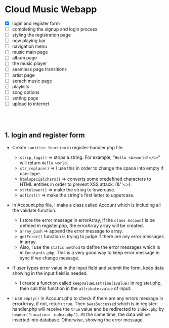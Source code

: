 # Cloud Music Webapp

- [X] login and register form
- [ ] completing the signup and login process
- [ ] styling the registration page
- [ ] now playing bar
- [ ] navigation menu
- [ ] music main page
- [ ] album page
- [ ] the music player
- [ ] seamless page transitions
- [ ] artist page
- [ ] serach music page
- [ ] playlists
- [ ] song options
- [ ] setting page
- [ ] upload to internet

<br><br>

## 1. login and register form
* Create `sanitize function` in register-handler.php file.
  * `strip_tags()` => strips a string. For example, "`Hello <b>world!</b>`" will return `Hello world`.
  * `str_replace()` => I use this in order to change the space into empty if user type.
  * `htmlspecialchars()` => converts some predefined characters to HTML entities in order to prevent XSS attack. (&"'<>).
  * `strtolower()` => make the string to lowercase.
  * `ucfirst()` => make the string's first letter to uppercase.

* In Account.php file, I make a class called Account which is including all the validate function.
  * I store the error message in errorArray, if the `class Account` is be defined in register.php, the errorArray array will be created.
  * `array_push` => append the error message to array.
  * `getError()` function is trying to judge if there are any error messages in array.
  * Also, I use the `static method` to define the error messages which is in `Constants.php`. This is a very good way to keep error message in sync if we change message.

* If user types error value in the input field and submit the form, keep data showing in the input field is needed.
  * I create a function called `keepValueLastTime($value)` in register.php, then call this function in the `attribute:value` of input.

* I use `empty()` in Account.php to check if there are any errors message in errorArray, if not, return `true`. Then `$wasSuccessed` which is in register-handler.php will receive the `true` value and be redirected to `index.php` by `header("Location: index.php")`. At the same time, the data will be inserted into database. Otherwise, showing the error message.

